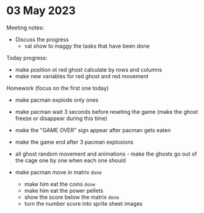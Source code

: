 # 03 May 2023
Meeting notes:
  * Discuss the progress 
    * val show to maggy the tasks that have been done


  
 Today progress:
  * make position ot red ghost calculate by rows and columns
  * make new variables for red ghost and red movement

Homework (focus on the first one today)
  * make pacman explode only ones 
  * make pacman wait 3 seconds before reseting the game (make the ghost freeze or disappear during this time)
  * make the "GAME OVER" sign appear after pacman gets eaten
  * make the game end after 3 pacman explosions 
  * all ghost random movement and animations - make the ghosts go out of the cage one by one when each one should

  * make pacman move in matrix `done`
    * make him eat the coins `done`
    * make him eat the power pellets 
    * show the score below the matrix `done`
    * turn the number score into sprite sheet images

  


